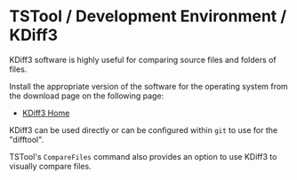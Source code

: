 # TSTool / Development Environment / KDiff3 ##

KDiff3 software is highly useful for comparing source files and folders of files.

Install the appropriate version of the software for the operating system from the download page on the following page:

*   [KDiff3 Home](http://kdiff3.sourceforge.net/)

KDiff3 can be used directly or can be configured within `git` to use for the "difftool".

TSTool's `CompareFiles` command also provides an option to use KDiff3 to visually compare files.
